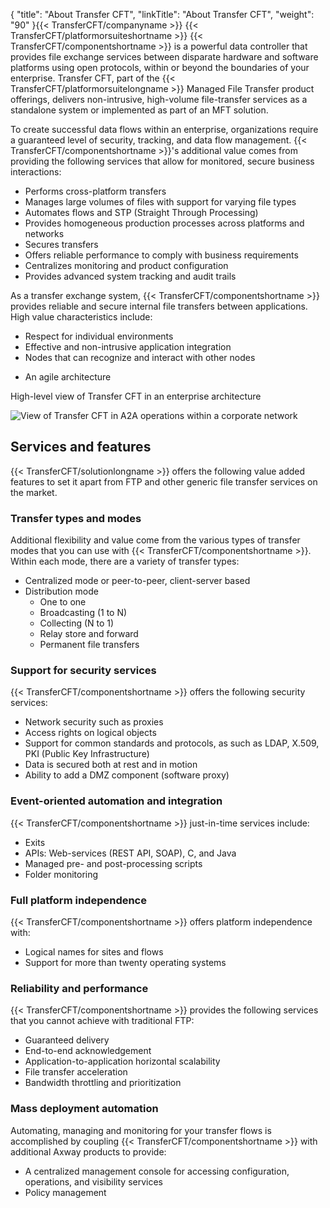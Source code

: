 {
    "title": "About Transfer CFT",
    "linkTitle": "About Transfer CFT",
    "weight": "90"
}{{< TransferCFT/companyname  >}} {{< TransferCFT/platformorsuiteshortname  >}} {{< TransferCFT/componentshortname  >}} is a powerful data controller that provides file exchange services between disparate hardware and software platforms using open protocols, within or beyond the boundaries of your enterprise. Transfer CFT, part of the {{< TransferCFT/platformorsuitelongname  >}} Managed File Transfer product offerings, delivers non-intrusive, high-volume file-transfer services as a standalone system or implemented as part of an MFT solution.

To create successful data flows within an enterprise, organizations require a guaranteed level of security, tracking, and data flow management. {{< TransferCFT/componentshortname  >}}'s additional value comes from providing the following services that allow for monitored, secure business interactions:

-   Performs cross-platform transfers
-   Manages large volumes of files with support for varying file types
-   Automates flows and STP (Straight Through Processing)
-   Provides homogeneous production processes across platforms and networks
-   Secures transfers
-   Offers reliable performance to comply with business requirements
-   Centralizes monitoring and product configuration
-   Provides advanced system tracking and audit trails

As a transfer exchange system, {{< TransferCFT/componentshortname  >}} provides reliable and secure internal file transfers between applications. High value characteristics include:

-   Respect for individual environments
-   Effective and non-intrusive application integration
-   Nodes that can recognize and interact with other nodes

<!-- -->

-   An agile architecture

High-level view of Transfer CFT in an enterprise architecture

<img src="/Images/TransferCFT/2013_g_TransferCFT_Corporate_Network_new.png" class="maxWidth" alt="View of Transfer CFT in A2A operations within a corporate network" />

## Services and features

{{< TransferCFT/solutionlongname  >}} offers the following value added features to set it apart from FTP and other generic file transfer services on the market.

### Transfer types and modes

Additional flexibility and value come from the various types of transfer modes that you can use with {{< TransferCFT/componentshortname  >}}. Within each mode, there are a variety of transfer types:

-   Centralized mode or peer-to-peer, client-server based
-   Distribution mode
    -   One to one
    -   Broadcasting (1 to N)
    -   Collecting (N to 1)
    -   Relay store and forward
    -   Permanent file transfers

### Support for security services

{{< TransferCFT/componentshortname  >}} offers the following security services:

-   Network security such as proxies
-   Access rights on logical objects
-   Support for common standards and protocols, as such as LDAP, X.509, PKI (Public Key Infrastructure)
-   Data is secured both at rest and in motion
-   Ability to add a DMZ component (software proxy)

### Event-oriented automation and integration

{{< TransferCFT/componentshortname  >}} just-in-time services include:

-   Exits
-   APIs: Web-services (REST API, SOAP), C, and Java
-   Managed pre- and post-processing scripts
-   Folder monitoring

### Full platform independence

{{< TransferCFT/componentshortname  >}} offers platform independence with:

-   Logical names for sites and flows
-   Support for more than twenty operating systems

### Reliability and performance

{{< TransferCFT/componentshortname  >}} provides the following services that you cannot achieve with traditional FTP:

-   Guaranteed delivery
-   End-to-end acknowledgement
-   Application-to-application horizontal scalability
-   File transfer acceleration
-   Bandwidth throttling and prioritization

### Mass deployment automation

Automating, managing and monitoring for your transfer flows is accomplished by coupling {{< TransferCFT/componentshortname  >}} with additional Axway products to provide:

-   A centralized management console for accessing configuration, operations, and visibility services
-   Policy management

